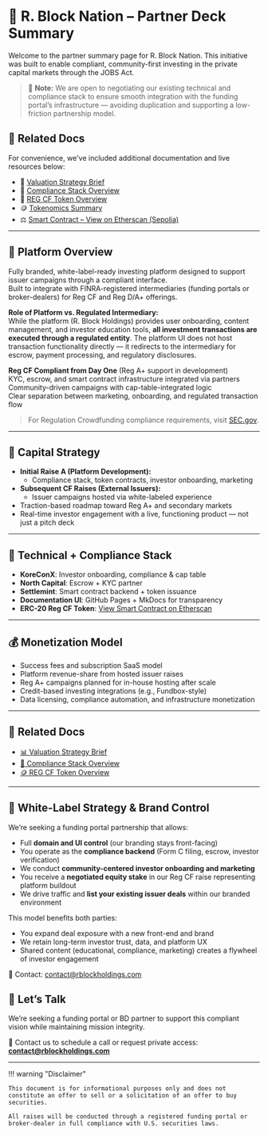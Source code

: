 # 🚀 R. Block Nation – Partner Deck Summary

Welcome to the partner summary page for R. Block Nation. This initiative was built to enable compliant, community-first investing in the private capital markets through the JOBS Act.

> 🔄 **Note:** We are open to negotiating our existing technical and compliance stack to ensure smooth integration with the funding portal’s infrastructure — avoiding duplication and supporting a low-friction partnership model.

## 🔗 Related Docs

For convenience, we've included additional documentation and live resources below:

- 📄 [Valuation Strategy Brief](valuation-strategy-brief.md)
- 🧱 [Compliance Stack Overview](../ForInvestors/compliance-stack.md)
- 🧮 [REG CF Token Overview](../ForInvestors/RegCFToken.md)
- 🪙 [Tokenomics Summary](../ForInvestors/TokenomicsSummary.md)
- ⚖️ [Smart Contract – View on Etherscan (Sepolia)](https://sepolia.etherscan.io/address/0x769780C2BA4492Ac4B0C3C38fbD0B2CB4bb9Ba5f#code)

---

## 🧩 Platform Overview

Fully branded, white-label-ready investing platform designed to support issuer campaigns through a compliant interface.  
Built to integrate with FINRA-registered intermediaries (funding portals or broker-dealers) for Reg CF and Reg D/A+ offerings.

**Role of Platform vs. Regulated Intermediary:**  
While the platform (R. Block Holdings) provides user onboarding, content management, and investor education tools, **all investment transactions are executed through a regulated entity**. The platform UI does not host transaction functionality directly — it redirects to the intermediary for escrow, payment processing, and regulatory disclosures.

**Reg CF Compliant from Day One** (Reg A+ support in development)  
KYC, escrow, and smart contract infrastructure integrated via partners  
Community-driven campaigns with cap-table-integrated logic  
Clear separation between marketing, onboarding, and regulated transaction flow

> For Regulation Crowdfunding compliance requirements, visit [SEC.gov](https://www.sec.gov/smallbusiness/exemptofferings/regcrowdfunding).

---

## 🎯 Capital Strategy

- **Initial Raise A (Platform Development):**
  - Compliance stack, token contracts, investor onboarding, marketing
- **Subsequent CF Raises (External Issuers):**
  - Issuer campaigns hosted via white-labeled experience
- Traction-based roadmap toward Reg A+ and secondary markets
- Real-time investor engagement with a live, functioning product — not just a pitch deck

---

## 🧠 Technical + Compliance Stack

- **KoreConX**: Investor onboarding, compliance & cap table
- **North Capital**: Escrow + KYC partner
- **Settlemint**: Smart contract backend + token issuance
- **Documentation UI**: GitHub Pages + MkDocs for transparency
- **ERC-20 Reg CF Token**:
  [View Smart Contract on Etherscan](https://sepolia.etherscan.io/address/0x769780C2BA4492Ac4B0C3C38fbD0B2CB4bb9Ba5f#code)

---

## 💰 Monetization Model

- Success fees and subscription SaaS model
- Platform revenue-share from hosted issuer raises
- Reg A+ campaigns planned for in-house hosting after scale
- Credit-based investing integrations (e.g., Fundbox-style)
- Data licensing, compliance automation, and infrastructure monetization

---

## 📎 Related Docs 
- [📊 Valuation Strategy Brief](valuation-strategy-brief.md)
- [🧱 Compliance Stack Overview](../ForInvestors/compliance-stack.md)
- [🪙 REG CF Token Overview](../ForInvestors/RegCFToken.md)

---

## 🧳 White-Label Strategy & Brand Control

We’re seeking a funding portal partnership that allows:

- Full **domain and UI control** (our branding stays front-facing)
- You operate as the **compliance backend** (Form C filing, escrow, investor verification)
- We conduct **community-centered investor onboarding and marketing**
- You receive a **negotiated equity stake** in our Reg CF raise representing platform buildout
- We drive traffic and **list your existing issuer deals** within our branded environment

This model benefits both parties:
- You expand deal exposure with a new front-end and brand
- We retain long-term investor trust, data, and platform UX
- Shared content (educational, compliance, marketing) creates a flywheel of investor engagement

📧 Contact: [contact@rblockholdings.com](mailto:contact@rblockholdings.com)

## 🤝 Let’s Talk

We’re seeking a funding portal or BD partner to support this compliant vision while maintaining mission integrity.

📧 Contact us to schedule a call or request private access:  
**[contact@rblockholdings.com](mailto:contact@rblockholdings.com)**

---

!!! warning "Disclaimer"

    This document is for informational purposes only and does not constitute an offer to sell or a solicitation of an offer to buy securities.

    All raises will be conducted through a registered funding portal or broker-dealer in full compliance with U.S. securities laws.

